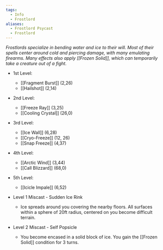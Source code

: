 ```yaml
---
tags:
  - Info
  - Frostlord
aliases:
  - Frostlord Psycast
  - Frostlord
---
```

*Frostlords specialize in bending water and ice to their will. Most of their spells center around cold and piercing damage, with many emulating firearms. Many effects also apply [[Frozen Solid]], which can temporarily take a creature out of a fight.*

- 1st Level:
	- [[Fragment Burst]] (2,26)
	- [[Hailshot]] (2,14)
- 2nd Level:
	- [[Freeze Ray]] (3,25)
	- [[Cooling Crystal]] (26,0)
- 3rd Level:
	- [[Ice Wall]] (6,28)
	- [[Cryo-Freeze]] (12, 26)
	- [[Snap Freeze]] (4,37)
- 4th Level:
	- [[Arctic Wind]] (3,44)
	- [[Call Blizzard]] (68,0)
- 5th Level:
	- [[Icicle Impale]] (6,52)

- Level 1 Miscast - Sudden Ice Rink
	- Ice spreads around you covering the nearby floors. All surfaces within a sphere of 20ft radius, centered on you become difficult terrain.
- Level 2 Miscast - Self Popsicle
	- You become encased in a solid block of ice. You gain the [[Frozen Solid]] condition for 3 turns.